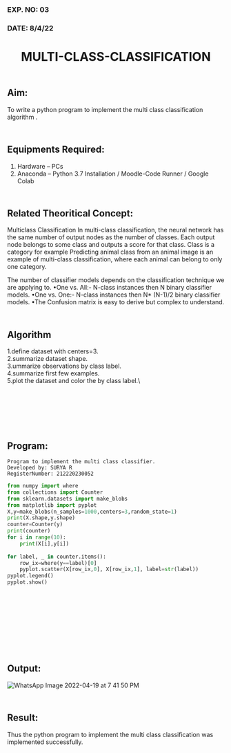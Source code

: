 ### EXP. NO: 03
### DATE: 8/4/22 
# <p align = "center"> MULTI-CLASS-CLASSIFICATION </p>
## <br>Aim:
To write a python program to implement the multi class classification algorithm .

## <br>Equipments Required:
1. Hardware – PCs
2. Anaconda – Python 3.7 Installation / Moodle-Code Runner / Google Colab

## <br>Related Theoritical Concept:
Multiclass Classification
In multi-class classification, the neural network has the same number of output nodes as the number of classes. Each output node belongs to some class and outputs a score for that class. Class is a category for example Predicting animal class from an animal image is an example of multi-class classification, where each animal can belong to only one category.

The number of classifier models depends on the classification technique we are applying to.
•One vs. All:- N-class instances then N binary classifier models.
•One vs. One:- N-class instances then N* (N-1)/2 binary classifier models.
•The Confusion matrix is easy to derive but complex to understand.



## <br>Algorithm
1.define dataset with centers=3.\
2.summarize dataset shape.\
3.ummarize observations by class label.\
4.summarize first few examples.\
5.plot the dataset and color the by class label.\

## <br><br><br><br>Program:
```
Program to implement the multi class classifier.
Developed by: SURYA R
RegisterNumber: 212220230052
```
```python
from numpy import where
from collections import Counter
from sklearn.datasets import make_blobs
from matplotlib import pyplot
X,y=make_blobs(n_samples=1000,centers=3,random_state=1)
print(X.shape,y.shape)
counter=Counter(y)
print(counter)
for i in range(10):
    print(X[i],y[i])
    
for label, _ in counter.items():
    row_ix=where(y==label)[0]
    pyplot.scatter(X[row_ix,0], X[row_ix,1], label=str(label))
pyplot.legend()
pyplot.show()
```

## <br><br><br><br><br><br>Output:
![WhatsApp Image 2022-04-19 at 7 41 50 PM](https://user-images.githubusercontent.com/75236145/164032777-9a1bfac4-2642-489a-ba54-5072a6a78423.jpeg)




## <br>Result:
Thus the python program to implement the multi class classification was implemented successfully.
